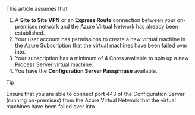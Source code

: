 This article assumes that

1. A **Site to Site VPN** or an **Express Route** connection between your on-premises network and the Azure Virtual Network has already been established.
2. Your user account has permissions to create a new virtual machine in the Azure Subscription that the virtual machines have been failed over into.
3. Your subscription has a minimum of 4 Cores available to spin up a new Process Server virtual machine.
4. You have the **Configuration Server Passphrase** available.

> [!TIP]
> Ensure that you are able to connect port 443 of the Configuration Server (running on-premises) from the Azure Virtual Network that the virtual machines have been failed over into.
